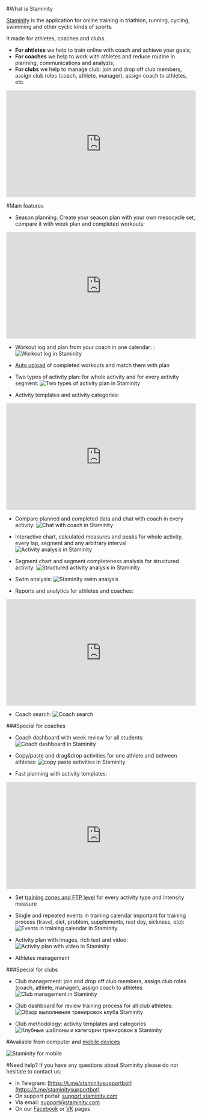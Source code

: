 #What is Staminity

[Staminity](https://staminity.com) is the application for online training in triathlon, running, cycling, swimming and other cyclic kinds of sports. 

It made for athletes, coaches and clubs.
* **For ahtletes** we help to train online with coach and achieve your goals;
* **For coaches** we help to work with athletes and reduce routine in planning, communications and analyzis; 
* **For clubs** we help to manage club: join and drop off club members, assign club roles (coach, athlete, manager), assign coach to athletes, etc.


<style>.embed-container { position: relative; padding-bottom: 56.25%; height: 0; overflow: hidden; max-width: 100%; } .embed-container iframe, .embed-container object, .embed-container embed { position: absolute; top: 0; left: 0; width: 100%; height: 100%; }</style><div class='embed-container'><iframe src='https://www.youtube.com/embed/Y_H-ffsqMT8' frameborder='0' allowfullscreen></iframe></div>

#Main features

* Season planning. Create your season plan with your own mesocycle set, compare it with week plan and completed workouts:
<style>.embed-container { position: relative; padding-bottom: 56.25%; height: 0; overflow: hidden; max-width: 100%; } .embed-container iframe, .embed-container object, .embed-container embed { position: absolute; top: 0; left: 0; width: 100%; height: 100%; }</style><div class='embed-container'><iframe src='https://www.youtube.com/embed/NQA05RJ7o-0' frameborder='0' allowfullscreen></iframe></div>

* Workout log and plan from your coach in one calendar: :
![Workout log in Staminity](https://content.staminity.com/assets/images/about/calendar-view.png)

* [Auto upload](/questions/activity-auto-sync.md) of completed workouts and match them with plan 

* Two types of activity plan: for whole activity and for every activity segment:
![Two types of activity plan in Staminity](https://content.staminity.com/assets/images/about/two-activity-type.png)

* Activity templates and activity categories:

<style>.embed-container { position: relative; padding-bottom: 56.25%; height: 0; overflow: hidden; max-width: 100%; } .embed-container iframe, .embed-container object, .embed-container embed { position: absolute; top: 0; left: 0; width: 100%; height: 100%; }</style><div class='embed-container'><iframe src='https://www.youtube.com/embed/tnrZ6dzNQVk' frameborder='0' allowfullscreen></iframe></div>


* Compare planned and completed data and chat with coach in every activity: 
![Chat with coach in Staminity](https://content.staminity.com/assets/images/about/activity-plan-and-fact.png)

* Interactive chart, calculated measures and peaks for whole activity, every lap, segment and any arbitrary interval 
![Activity analysis in Staminity](https://content.staminity.com/assets/images/about/activity-details.png)

* Segment chart and segment completeness analysis for structured activity: 
![Structured activity analysis in Staminity](https://content.staminity.com/assets/images/about/activity-structured2.png)

* Swim analysis:
![Staminity swim analysis](https://content.staminity.com/assets/images/about/activity-swim.png)

* Reports and analytics for athletes and coaches:
<style>.embed-container { position: relative; padding-bottom: 56.25%; height: 0; overflow: hidden; max-width: 100%; } .embed-container iframe, .embed-container object, .embed-container embed { position: absolute; top: 0; left: 0; width: 100%; height: 100%; }</style><div class='embed-container'><iframe src='https://www.youtube.com/embed/AxLKeMMTn2Q' frameborder='0' allowfullscreen></iframe></div>

* Coach search:
![Coach search](https://content.staminity.com/assets/images/about/find-coach.png)

###Special for coaches

* Coach dashboard with week review for all students:
![Coach dashboard in Staminity](https://content.staminity.com/assets/images/about/coach-dashboard.png)

* Copy/paste and drag&drop activities for one athlete and between athletes:
![copy paste activities in Staminity](https://content.staminity.com/assets/images/about/copy-paste.gif)

* Fast planning with activity templates:

<style>.embed-container { position: relative; padding-bottom: 56.25%; height: 0; overflow: hidden; max-width: 100%; } .embed-container iframe, .embed-container object, .embed-container embed { position: absolute; top: 0; left: 0; width: 100%; height: 100%; }</style><div class='embed-container'><iframe src='https://www.youtube.com/embed/CdPF1MPI-cc' frameborder='0' allowfullscreen></iframe></div>

* Set [training zones and FTP level](/basics/intensity-zones.md) for every activity type and intensity measure

* Single and repeated events in training calendar important for training process (travel, diet, problem, supplements, rest day, sickness, etc):
![Events in training calendar in Staminity](https://content.staminity.com/assets/images/about/record-foods.png)

* Activity plan with images, rich text and video:
![Activity plan with video in Staminity](http://blog.staminity.com/content/images/2018/01/activity-formatted-view.gif)

* Athletes management

###Special for clubs
* Club management: join and drop off club members, assign club roles (coach, athlete, manager), assign coach to athletes
![Club management in Staminity](https://content.staminity.com/assets/images/about/club-management.png)

* Club dashboard for review training process for all club athletes:  
![Обзор выполнения тренировок клуба Staminity](https://content.staminity.com/assets/images/about/club-dashboard.png)

* Club methodology: activity templates and categories
![Клубные шаблоны и категории тренировок в Staminity](https://content.staminity.com/assets/images/about/club-methodology.png)


#Available from computer and [mobile devices](/basics/staminity-for-mobile.md)

![Staminity for mobile](https://content.staminity.com/assets/images/mobile-pwa/Desktop-and-mobile2.png)

#Need help?
If you have any questions about Staminity please do not hesitate to contact us: 
* In Telegram: [https://t.me/staminitysupportbot](https://t.me/staminitysupportbot)
* On support portal: [support.staminity.com](https://support.staminity.com)
* Via email: [support@staminity.com](mailto:support@staminity.com)
* On our [Facebook](https://facebook.com/staminity) or [VK](https://vk.com/staminity) pages
